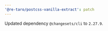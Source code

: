 ```yaml
---
'@re-taro/postcss-vanilla-extract': patch
---
```


Updated dependency `@changesets/cli` to `2.27.9`.
